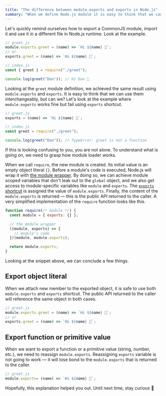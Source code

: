 ```yaml
---
title: "The difference between module.exports and exports in Node.js"
summary: "When we define Node.js module it is easy to think that we can use `module.exports` and `exports` interchangeably, but can we? Let's understand what is going on under the hood."
---
```


Let's quickly remind ourselves how to export a CommonJS module, import it and use it in a different file in Node.js runtime. Look at the example.

```js
// greet.js
module.exports.greet = (name) => `Hi ${name} 👋`;
// or
exports.greet = (name) => `Hi ${name} 👋`;
```

```js
// index.js
const { greet } = require("./greet");

console.log(greet("Dan")); // Hi Dan 👋
```

Looking at the `greet` module definition, we achieved the same result using `module.exports` and `exports`. It is easy to think that we can use them interchangeably, but can we? Let's look at the example where `module.exports` works fine but fail using `exports` shortcut.

```js
// greet.js
exports = (name) => `Hi ${name} 👋`;
```

```js
// index.js
const greet = require("./greet");

console.log(greet("Dan")); // TypeError: greet is not a function
```

If this is looking confusing to you, you are not alone. To understand what is going on, we need to grasp how module loader works.

When we call `require`, the new module is created. Its initial value is an empty object literal `{}`. Before a module's code is executed, Node.js will wrap it with [the module wrapper](https://nodejs.org/dist/latest-v15.x/docs/api/modules.html#modules_the_module_wrapper). By doing so, we can achieve module scoped variables that don't leak out to the `global` object, and we also get access to module-specific variables like `module` and `exports`. The [`exports` shortcut](https://nodejs.org/dist/latest-v15.x/docs/api/modules.html#modules_exports_shortcut) is assigned the value of `module.exports`. Finally, the content of the `module.exports` is returned — this is the public API returned to the caller. A very simplified implementation of the `require` function looks like this.

```js
function require(/* module */) {
  const module = { exports: {} };

  // the module wrapper
  ((module, exports) => {
    // module's code
  })(module, module.exports);

  return module.exports;
}
```

Looking at the snippet above, we can conclude a few things.

## Export object literal

When we attach new member to the exported object, it is safe to use both `module.exports` and `exports` shortcut. The public API returned to the caller will reference the same object in both cases.

```js
// greet.js
module.exports.greet = (name) => `Hi ${name} 👋`;
// or
exports.greet = (name) => `Hi ${name} 👋`;
```

## Export function or primitive value

When we want to export a function or a primitive value (string, number, etc.), we need to reassign `module.exports`. Reassigning `exports` variable is not going to work — it will lose bond to the `module.exports` that is returned to the caller.

```js
// greet.js
module.exports= (name) => `Hi ${name} 👋`;
```

Hopefully, this explanation helped you out. Until next time, stay curious 👊
